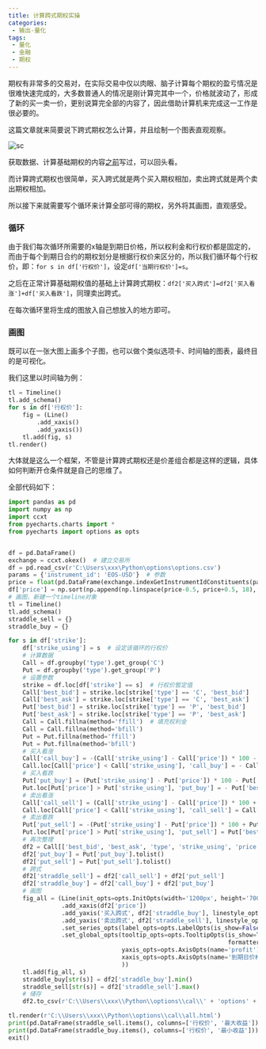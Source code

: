 ```yaml
---
title: 计算跨式期权实操
categories:
 - 输出-量化
tags:
 - 量化
 - 金融
 - 期权
---
```


期权有非常多的交易对，在实际交易中仅以肉眼、脑子计算每个期权的盈亏情况是很难快速完成的，大多数普通人的情况是刚计算完其中一个，价格就波动了，形成了新的买一卖一价，更别说算完全部的内容了，因此借助计算机来完成这一工作是很必要的。

这篇文章就来简要说下跨式期权怎么计算，并且绘制一个图表直观观察。

![sc](https://raw.githubusercontent.com/xuelixunhua/xuelixunhua.github.io/main/assets\images\articles\\quantization\options\sc.gif)

获取数据、计算基础期权的内容[之前](如何绘制期权收益图 "https://mp.weixin.qq.com/s?__biz=MzI1NTcxMzcxOA==&mid=2247485354&idx=1&sn=e1ce31f06f8a73d3c9adc0b1fb8bbb2f&chksm=ea308f73dd47066570c19bd6b4210e38794886fc23aa6948e15ced6d237e5f1a0dbad821ff85&token=1661923946&lang=zh_CN#rd")写过，可以回头看。

而计算跨式期权也很简单，买入跨式就是两个买入期权相加，卖出跨式就是两个卖出期权相加。

所以接下来就需要写个循环来计算全部可得的期权，另外将其画图，直观感受。

### 循环

由于我们每次循环所需要的x轴是到期日价格，所以权利金和行权价都是固定的，而由于每个到期日合约的期权划分是根据行权价来区分的，所以我们循环每个行权价，即：`for s in df['行权价']`，设定`df['当期行权价']=s`。

之后在正常计算基础期权值的基础上计算跨式期权：`df2['买入跨式']=df2['买入看涨']+df['买入看跌']`，同理卖出跨式。

在每次循环里将生成的图放入自己想放入的地方即可。

### 画图

既可以在一张大图上画多个子图，也可以做个类似选项卡、时间轴的图表，最终目的是可视化。

我们这里以时间轴为例：

```python
tl = Timeline()
tl.add_schema()
for s in df['行权价']:
    fig = (Line()
        .add_xaxis()
        .add_yaxis())
    tl.add(fig, s)
tl.render()
```

大体就是这么一个框架，不管是计算跨式期权还是价差组合都是这样的逻辑，具体如何判断开仓条件就是自己的思维了。

全部代码如下：

```python
import pandas as pd
import numpy as np
import ccxt
from pyecharts.charts import *
from pyecharts import options as opts


df = pd.DataFrame()
exchange = ccxt.okex()  # 建立交易所
df = pd.read_csv(r'C:\Users\xxx\Python\options\options.csv')
params = {'instrument_id': 'EOS-USD'}  # 参数
price = float(pd.DataFrame(exchange.indexGetInstrumentIdConstituents(params=params)).loc['last', 'data'])  # 获取现价
df['price'] = np.sort(np.append(np.linspace(price-0.5, price+0.5, 18), np.linspace(price-0.5, price+0.5, 18)))
# 画图，新建一个timeline对象
tl = Timeline()
tl.add_schema()
straddle_sell = {}
straddle_buy = {}

for s in df['strike']:
    df['strike_using'] = s  # 设定该循环的行权价
    # 计算数据
    Call = df.groupby('type').get_group('C')
    Put = df.groupby('type').get_group('P')
    # 设置参数
    strike = df.loc[df['strike'] == s]  # 行权价暂定值
    Call['best_bid'] = strike.loc[strike['type'] == 'C', 'best_bid']
    Call['best_ask'] = strike.loc[strike['type'] == 'C', 'best_ask']
    Put['best_bid'] = strike.loc[strike['type'] == 'P', 'best_bid']
    Put['best_ask'] = strike.loc[strike['type'] == 'P', 'best_ask']
    Call = Call.fillna(method='ffill')  # 填充权利金
    Call = Call.fillna(method='bfill')
    Put = Put.fillna(method='ffill')
    Put = Put.fillna(method='bfill')
    # 买入看涨
    Call['call_buy'] = -(Call['strike_using'] - Call['price']) * 100 - Call['best_ask'] * 100
    Call.loc[Call['price'] < Call['strike_using'], 'call_buy'] = - Call['best_ask'] * 100
    # 买入看跌
    Put['put_buy'] = (Put['strike_using'] - Put['price']) * 100 - Put['best_ask'] * 100
    Put.loc[Put['price'] > Put['strike_using'], 'put_buy'] = - Put['best_ask'] * 100
    # 卖出看涨
    Call['call_sell'] = (Call['strike_using'] - Call['price']) * 100 + Call['best_bid'] * 100
    Call.loc[Call['price'] < Call['strike_using'], 'call_sell'] = Call['best_bid'] * 100
    # 卖出看跌
    Put['put_sell'] = -(Put['strike_using'] - Put['price']) * 100 + Put['best_bid'] * 100
    Put.loc[Put['price'] > Put['strike_using'], 'put_sell'] = Put['best_bid'] * 100
    # 再次整理
    df2 = Call[['best_bid', 'best_ask', 'type', 'strike_using', 'price', 'call_buy', 'call_sell']]
    df2['put_buy'] = Put['put_buy'].tolist()
    df2['put_sell'] = Put['put_sell'].tolist()
    # 跨式
    df2['straddle_sell'] = df2['call_sell'] + df2['put_sell']
    df2['straddle_buy'] = df2['call_buy'] + df2['put_buy']
    # 画图
    fig_all = (Line(init_opts=opts.InitOpts(width='1200px', height='700px', page_title='Javan'))
               .add_xaxis(df2['price'])
               .add_yaxis('买入跨式', df2['straddle_buy'], linestyle_opts=opts.LineStyleOpts(width=2))
               .add_yaxis('卖出跨式', df2['straddle_sell'], linestyle_opts=opts.LineStyleOpts(width=2))
               .set_series_opts(label_opts=opts.LabelOpts(is_show=False))
               .set_global_opts(tooltip_opts=opts.TooltipOpts(is_show=True,
                                                              formatter='{b}{c}'),
                                yaxis_opts=opts.AxisOpts(name='profit'),
                                xaxis_opts=opts.AxisOpts(name='到期日价格', min_='dataMin')
                                ))
    tl.add(fig_all, s)
    straddle_buy[str(s)] = df2['straddle_buy'].min()
    straddle_sell[str(s)] = df2['straddle_sell'].max()
    # 储存
    df2.to_csv(r'C:\\Users\\xxx\\Python\\options\\cal\\' + 'options' + str(s) + '.csv')

tl.render(r'C:\\Users\\xxx\\Python\\options\\cal\\all.html')
print(pd.DataFrame(straddle_sell.items(), columns=['行权价', '最大收益']))
print(pd.DataFrame(straddle_buy.items(), columns=['行权价', '最小收益']))
exit()
```
